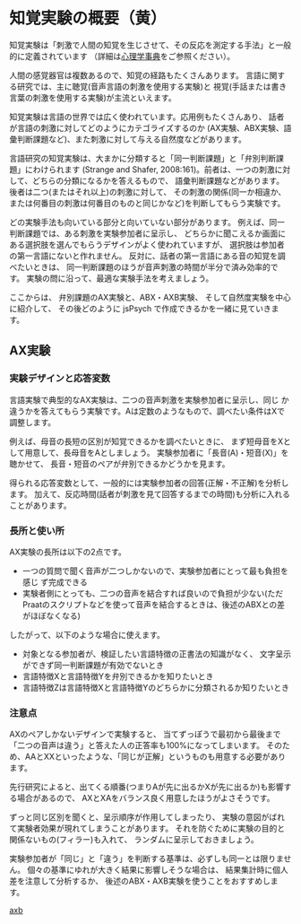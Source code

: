 # 知覚実験の概要（黄）

知覚実験は「刺激で人間の知覚を生じさせて、その反応を測定する手法」と一般的に定義されています
（詳細は[心理学事典](https://kotobank.jp/word/%E7%9F%A5%E8%A6%9A-95870)をご参照ください）。

人間の感覚器官は複数あるので、知覚の経路もたくさんあります。
言語に関する研究では、主に聴覚(音声言語の刺激を使用する実験)と
視覚(手話または書き言葉の刺激を使用する実験)が主流といえます。

知覚実験は言語の世界では広く使われています。応用例もたくさんあり、
話者が言語の刺激に対してどのようにカテゴライズするのか
(AX実験、ABX実験、語彙判断課題など)、また刺激に対して与える自然度などがあります。

言語研究の知覚実験は、大まかに分類すると「同一判断課題」と「弁別判断課題」にわけられます
(Strange and Shafer, 2008:161)。前者は、一つの刺激に対して、どちらの分類になるかを答えるもので、
語彙判断課題などがあります。後者は二つ(またはそれ以上)の刺激に対して、
その刺激の関係(同一か相違か、または何番目の刺激は何番目のものと同じかなど)を判断してもらう実験です。

どの実験手法も向いている部分と向いていない部分があります。
例えば、同一判断課題では、ある刺激を実験参加者に呈示し、
どちらかに聞こえるか画面にある選択肢を選んでもらうデザインがよく使われていますが、
選択肢は参加者の第一言語にないと作れません。
反対に、話者の第一言語にある音の知覚を調べたいときは、
同一判断課題のほうが音声刺激の時間が半分で済み効率的です。
実験の問に沿って、最適な実験手法を考えましょう。

ここからは、
弁別課題のAX実験と、ABX・AXB実験、
そして自然度実験を中心に紹介して、
その後どのように jsPsych で作成できるかを一緒に見ていきます。

## AX実験

### 実験デザインと応答変数

言語実験で典型的なAX実験は、二つの音声刺激を実験参加者に呈示し、同じ
か違うかを答えてもらう実験です。Aは定数のようなもので、調べたい条件はXで
調整します。

例えば、母音の長短の区別が知覚できるかを調べたいときに、
まず短母音をXとして用意して、長母音をAとしましょう。
実験参加者に「長音(A)・短音(X)」を聴かせて、
長音・短音のペアが弁別できるかどうかを見ます。

得られる応答変数として、一般的には実験参加者の回答(正解・不正解)を分析します。
加えて、反応時間(話者が刺激を見て回答するまでの時間)も分析に入れることがあります。

### 長所と使い所

AX実験の長所は以下の2点です。

- 一つの質問で聞く音声が二つしかないので、実験参加者にとって最も負担を感じ
  ず完成できる
- 実験者側にとっても、二つの音声を結合すれば良いので負担が少ない(ただ
  Praatのスクリプトなどを使って音声を結合するときは、後述のABXとの差がほぼなくなる)

したがって、以下のような場合に使えます。

- 対象となる参加者が、検証したい言語特徴の正書法の知識がなく、
  文字呈示ができず同一判断課題が有効でないとき
- 言語特徴Xと言語特徴Yを弁別できるかを知りたいとき
- 言語特徴Zは言語特徴Xと言語特徴Yのどちらかに分類されるか知りたいとき

### 注意点

AXのペアしかないデザインで実験すると、
当てずっぽうで最初から最後まで「二つの音声は違う」と答えた人の正答率も100%になってしまいます。
そのため、AAとXXといったような、「同じが正解」というものも用意する必要があります。

先行研究によると、出てくる順番(つまりAが先に出るかXが先に出るか)も影響する場合があるので、
AXとXAをバランス良く用意したほうがよさそうです。

ずっと同じ区別を聞くと、呈示順序が作用してしまったり、
実験の意図がばれて実験者効果が現れてしまうことがあります。
それを防ぐために実験の目的と関係ないもの(フィラー)も入れて、
ランダムに呈示しておきましょう。

実験参加者が「同じ」と「違う」を判断する基準は、必ずしも同一とは限りません。
個々の基準にゆれが大きく結果に影響しそうな場合は、
結果集計時に個人差を注意して分析するか、
後述のABX・AXB実験を使うことをおすすめします。

<!--
TODO:
理解度確認課題、のようなものがあると良いかも。
あと、段階的に刺激を変えて
カテゴリカルなしきい値を探りたい場合にも使える。
(意義があるかはさておき)
-->

[axb](./01_axb.html)

